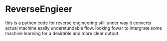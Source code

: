 # ReverseEngieer
this is a python code for reverse engineering still under way
it converts actual machine easily understundable flow. looking fowar to intergrate some machine learning for a desirable and more clear output

